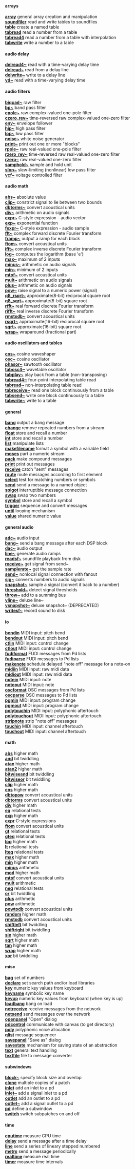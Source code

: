 #### arrays<br>
[**array**](array.md)	general array creation and manipulation<br>
[**soundfiler**](soundfiler.md)	read and write tables to soundfiles<br>
[**table**](table.md)	create a named table<br>
[**tabread**](tabread.md)	read a number from a table<br>
[**tabread4**](tabread4.md)	read a number from a table with interpolation<br>
[**tabwrite**](tabwrite.md)	write a number to a table<br>
#### audio delay<br>
[**delread4~**](delread4~.md)	read with a time-varying delay time<br>
[**delread~**](delread~.md)	read from a delay line<br>
[**delwrite~**](delwrite~.md)	write to a delay line<br>
[**vd~**](vd~.md)	read with a time-varying delay time<br>
#### audio filters<br>
[**biquad~**](biquad~.md)	raw filter<br>
[**bp~**](bp~.md)	band pass filter<br>
[**cpole~**](cpole~.md)	raw complex-valued one-pole filter<br>
[**czero_rev~**](czero_rev~.md)	time-reversed raw complex-valued one-zero filter<br>
[**env~**](env~.md)	envelope follower<br>
[**hip~**](hip~.md)	high pass filter<br>
[**lop~**](lop~.md)	low pass filter<br>
[**noise~**](noise~.md)	white noise generator<br>
[**print~**](print~.md)	print out one or more "blocks"<br>
[**rpole~**](rpole~.md)	raw real-valued one-pole filter<br>
[**rzero_rev~**](rzero_rev~.md)	time-reversed raw real-valued one-zero filter<br>
[**rzero~**](rzero~.md)	raw real-valued one-zero filter<br>
[**samphold~**](samphold~.md)	sample and hold unit<br>
[**slop~**](slop~.md)	slew-limiting (nonlinear) low pass filter<br>
[**vcf~**](vcf~.md)	voltage controlled filter<br>
#### audio math<br>
[**abs~**](abs~.md)	absolute value<br>
[**clip~**](clip~.md)	constrict signal to lie between two bounds<br>
[**dbtorms~**](dbtorms~.md)	convert acoustical units<br>
[**div~**](div~.md)	arithmetic on audio signals<br>
[**expr~**](expr~.md)	C-style expression - audio vector<br>
[**exp~**](exp~.md)	exponential function<br>
[**fexpr~**](fexpr~.md)	C-style expression - audio sample<br>
[**fft~**](fft~.md)	complex forward discrete Fourier transform<br>
[**framp~**](framp~.md)	output a ramp for each block<br>
[**ftom~**](ftom~.md)	convert acoustical units<br>
[**ifft~**](ifft~.md)	complex inverse discrete Fourier transform<br>
[**log~**](log~.md)	computes the logarithm (base 'e')<br>
[**max~**](max~.md)	maximum of 2 inputs<br>
[**minus~**](minus~.md)	arithmetic on audio signals<br>
[**min~**](min~.md)	minimum of 2 inputs<br>
[**mtof~**](mtof~.md)	convert acoustical units<br>
[**mult~**](mult~.md)	arithmetic on audio signals<br>
[**plus~**](plus~.md)	arithmetic on audio signals<br>
[**pow~**](pow~.md)	raise signal to a numeric power (signal)<br>
[**q8_rsqrt~**](q8_rsqrt~.md)	approximate(8-bit) reciprocal square root<br>
[**q8_sqrt~**](q8_sqrt~.md)	approximate(8-bit) square root<br>
[**rfft~**](rfft~.md)	real forward discrete Fourier transform<br>
[**rifft~**](rifft~.md)	real inverse discrete Fourier transform<br>
[**rmstodb~**](rmstodb~.md)	convert acoustical units<br>
[**rsqrt~**](rsqrt~.md)	approximate(16-bit) reciprocal square root<br>
[**sqrt~**](sqrt~.md)	approximate(16-bit) square root<br>
[**wrap~**](wrap~.md)	wraparound (fractional part)<br>
#### audio oscillators and tables<br>
[**cos~**](cos~.md)	cosine waveshaper<br>
[**osc~**](osc~.md)	cosine oscillator<br>
[**phasor~**](phasor~.md)	sawtooth oscillator<br>
[**tabosc4~**](tabosc4~.md)	wavetable oscillator<br>
[**tabplay~**](tabplay~.md)	play back from a table (non-transposing)<br>
[**tabread4~**](tabread4~.md)	four-point interpolating table read<br>
[**tabread~**](tabread~.md)	non-interpolating table read<br>
[**tabreceive~**](tabreceive~.md)	read one block continuously from a table<br>
[**tabsend~**](tabsend~.md)	write one block continuously to a table<br>
[**tabwrite~**](tabwrite~.md)	write to a table<br>
#### general<br>
[**bang**](bang.md)	output a bang message<br>
[**change**](change.md)	remove repeated numbers from a stream<br>
[**float**](float.md)	store and recall a number<br>
[**int**](int.md)	store and recall a number<br>
[**list**](list.md)	manipulate lists<br>
[**makefilename**](makefilename.md)	format a symbol with a variable field<br>
[**moses**](moses.md)	part a numeric stream<br>
[**pack**](pack.md)	make compound messages<br>
[**print**](print.md)	print out messages<br>
[**receive**](receive.md)	catch "sent" messages<br>
[**route**](route.md)	route messages according to first element<br>
[**select**](select.md)	test for matching numbers or symbols<br>
[**send**](send.md)	send a message to a named object<br>
[**spigot**](spigot.md)	interruptible message connection<br>
[**swap**](swap.md)	swap two numbers<br>
[**symbol**](symbol.md)	store and recall a symbol<br>
[**trigger**](trigger.md)	sequence and convert messages<br>
[**until**](until.md)	looping mechanism<br>
[**value**](value.md)	shared numeric value<br>
#### general audio<br>
[**adc~**](adc~.md)	audio input<br>
[**bang~**](bang~.md)	send a bang message after each DSP block<br>
[**dac~**](dac~.md)	audio output<br>
[**line~**](line~.md)	generate audio ramps<br>
[**readsf~**](readsf~.md)	soundfile playback from disk<br>
[**receive~**](receive~.md)	get signal from send~<br>
[**samplerate~**](samplerate~.md)	get the sample rate<br>
[**send~**](send~.md)	nonlocal signal connection with fanout<br>
[**sig~**](sig~.md)	converts numbers to audio signals<br>
[**snapshot~**](snapshot~.md)	sample a signal (convert it back to a number)<br>
[**threshold~**](threshold~.md)	detect signal thresholds<br>
[**throw~**](throw~.md)	add to a summing bus<br>
[**vline~**](vline~.md)	deluxe line~<br>
[**vsnapshot~**](vsnapshot~.md)	deluxe snapshot~ (DEPRECATED)<br>
[**writesf~**](writesf~.md)	record sound to disk<br>
#### io<br>
[**bendin**](bendin.md)	MIDI input: pitch bend<br>
[**bendout**](bendout.md)	MIDI input: pitch bend<br>
[**ctlin**](ctlin.md)	MIDI input: control change<br>
[**ctlout**](ctlout.md)	MIDI input: control change<br>
[**fudiformat**](fudiformat.md)	FUDI messages from Pd lists<br>
[**fudiparse**](fudiparse.md)	FUDI messages to Pd lists<br>
[**makenote**](makenote.md)	schedule delayed "note off" message for a note-on<br>
[**midiin**](midiin.md)	MIDI input: raw midi data<br>
[**midiout**](midiout.md)	MIDI input: raw midi data<br>
[**notein**](notein.md)	MIDI input: note<br>
[**noteout**](noteout.md)	MIDI input: note<br>
[**oscformat**](oscformat.md)	OSC messages from Pd lists<br>
[**oscparse**](oscparse.md)	OSC messages to Pd lists<br>
[**pgmin**](pgmin.md)	MIDI input: program change<br>
[**pgmout**](pgmout.md)	MIDI input: program change<br>
[**polytouchin**](polytouchin.md)	MIDI input: polyphonic aftertouch<br>
[**polytouchout**](polytouchout.md)	MIDI input: polyphonic aftertouch<br>
[**stripnote**](stripnote.md)	strip "note off" messages<br>
[**touchin**](touchin.md)	MIDI input: channel aftertouch<br>
[**touchout**](touchout.md)	MIDI input: channel aftertouch<br>
#### math<br>
[**abs**](abs.md)	higher math<br>
[**and**](and.md)	bit twiddling<br>
[**atan**](atan.md)	higher math<br>
[**atan2**](atan2.md)	higher math<br>
[**bitwiseand**](bitwiseand.md)	bit twiddling<br>
[**bitwiseor**](bitwiseor.md)	bit twiddling<br>
[**clip**](clip.md)	higher math<br>
[**cos**](cos.md)	higher math<br>
[**dbtopow**](dbtopow.md)	convert acoustical units<br>
[**dbtorms**](dbtorms.md)	convert acoustical units<br>
[**div**](div.md)	higher math<br>
[**eq**](eq.md)	relational tests<br>
[**exp**](exp.md)	higher math<br>
[**expr**](expr.md)	С-style expressions<br>
[**ftom**](ftom.md)	convert acoustical units<br>
[**gt**](gt.md)	relational tests<br>
[**gteq**](gteq.md)	relational tests<br>
[**log**](log.md)	higher math<br>
[**lt**](lt.md)	relational tests<br>
[**lteq**](lteq.md)	relational tests<br>
[**max**](max.md)	higher math<br>
[**min**](min.md)	higher math<br>
[**minus**](minus.md)	arithmetic<br>
[**mod**](mod.md)	higher math<br>
[**mtof**](mtof.md)	convert acoustical units<br>
[**mult**](mult.md)	arithmetic<br>
[**neq**](neq.md)	relational tests<br>
[**or**](or.md)	bit twiddling<br>
[**plus**](plus.md)	arithmetic<br>
[**pow**](pow.md)	arithmetic<br>
[**powtodb**](powtodb.md)	convert acoustical units<br>
[**random**](random.md)	higher math<br>
[**rmstodb**](rmstodb.md)	convert acoustical units<br>
[**shiftleft**](shiftleft.md)	bit twiddling<br>
[**shiftright**](shiftright.md)	bit twiddling<br>
[**sin**](sin.md)	higher math<br>
[**sqrt**](sqrt.md)	higher math<br>
[**tan**](tan.md)	higher math<br>
[**wrap**](wrap.md)	higher math<br>
[**xor**](xor.md)	bit twiddling<br>
#### misc<br>
[**bag**](bag.md)	set of numbers<br>
[**declare**](declare.md)	set search path and/or load libraries<br>
[**key**](key.md)	numeric key values from keyboard<br>
[**keyname**](keyname.md)	symbolic key name<br>
[**keyup**](keyup.md)	numeric key values from keyboard (when key is up)<br>
[**loadbang**](loadbang.md)	bang on load<br>
[**netreceive**](netreceive.md)	receive messages from the network<br>
[**netsend**](netsend.md)	send messages over the network<br>
[**openpanel**](openpanel.md)	"Open" dialog<br>
[**pdcontrol**](pdcontrol.md)	communicate with canvas (to get directory)<br>
[**poly**](poly.md)	polyphonic voice allocation<br>
[**qlist**](qlist.md)	message sequencer<br>
[**savepanel**](savepanel.md)	"Save as" dialog<br>
[**savestate**](savestate.md)	mechanism for saving state of an abstraction<br>
[**text**](text.md)	general text handling<br>
[**textfile**](textfile.md)	file to message converter<br>
#### subwindows<br>
[**block~**](block~.md)	specify block size and overlap<br>
[**clone**](clone.md)	multiple copies of a patch<br>
[**inlet**](inlet.md)	add an inlet to a pd<br>
[**inlet~**](inlet~.md)	add a signal inlet to a pd<br>
[**outlet**](outlet.md)	add an outlet to a pd<br>
[**outlet~**](outlet~.md)	add a signal outlet to a pd<br>
[**pd**](pd.md)	define a subwindow<br>
[**switch**](switch.md)	switch subpatches on and off<br>
#### time<br>
[**cputime**](cputime.md)	measure CPU time<br>
[**delay**](delay.md)	send a message after a time delay<br>
[**line**](line.md)	send a series of lineary stepped numbered<br>
[**metro**](metro.md)	send a message periodically<br>
[**realtime**](realtime.md)	measure real time<br>
[**timer**](timer.md)	measure time intervals<br>
